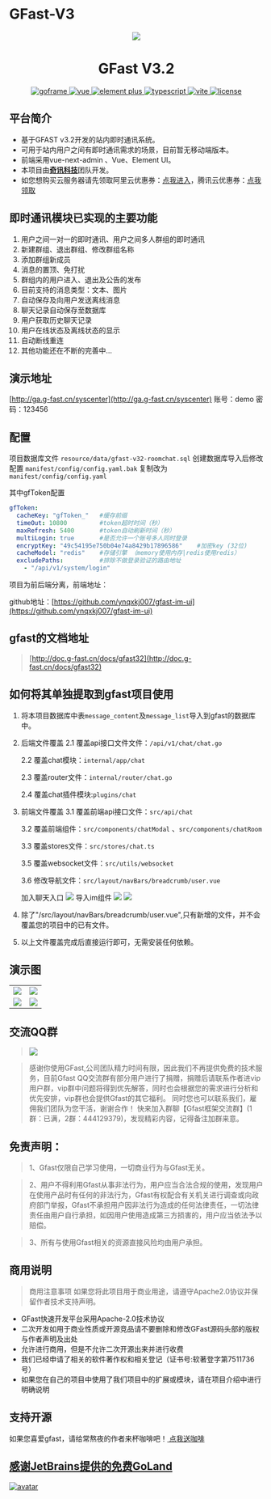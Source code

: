 # GFast-V3
<div align="center">
	<img src="https://yxh-1301841944.cos.ap-chongqing.myqcloud.com/gfast/2022-04-19/gfastlogo.png">
    <p>
        <h1>GFast V3.2</h1>
    </p>
    <p align="center">
        <a href="https://goframe.org/pages/viewpage.action?pageId=1114119" target="_blank">
	        <img src="https://img.shields.io/badge/goframe-2.0-green" alt="goframe">
	    </a>
	    <a href="https://v3.vuejs.org/" target="_blank">
	        <img src="https://img.shields.io/badge/vue.js-vue3.x-green" alt="vue">
	    </a>
	    <a href="https://element-plus.gitee.io/#/zh-CN/component/changelog" target="_blank">
	        <img src="https://img.shields.io/badge/element--plus-%3E1.0.0-blue" alt="element plus">
	    </a>
		<a href="https://www.tslang.cn/" target="_blank">
	        <img src="https://img.shields.io/badge/typescript-%3E4.0.0-blue" alt="typescript">
	    </a>
		<a href="https://vitejs.dev/" target="_blank">
		    <img src="https://img.shields.io/badge/vite-%3E2.0.0-yellow" alt="vite">
		</a>
		<a href="https://gitee.com/lyt-top/vue-next-admin/blob/master/LICENSE" target="_blank">
		    <img src="https://img.shields.io/badge/license-MIT-success" alt="license">
		</a>
	</p>
</div>



## 平台简介
* 基于GFAST v3.2开发的站内即时通讯系统。
* 可用于站内用户之间有即时通讯需求的场景，目前暂无移动端版本。
* 前端采用vue-next-admin 、Vue、Element UI。
* 本项目由<a href="http://www.qjit.cn/" target="_blank"><b>奇讯科技</b></a>团队开发。
* 如您想购买云服务器请先领取阿里云优惠券：[点我进入](https://www.aliyun.com/minisite/goods?userCode=fcor2omk )，腾讯云优惠券：[点我领取](https://cloud.tencent.com/act/cps/redirect?redirect=1062&cps_key=20b1c3842f74986b2894e2c5fcde7ea2&from=console )



## 即时通讯模块已实现的主要功能

1.  用户之间一对一的即时通讯、用户之间多人群组的即时通讯
2.  新建群组、退出群组、修改群组名称
3.  添加群组新成员
4.  消息的置顶、免打扰
5.  群组内的用户进入、退出及公告的发布
6.  目前支持的消息类型：文本、图片
7.  自动保存及向用户发送离线消息
8.  聊天记录自动保存至数据库
9.  用户获取历史聊天记录
10. 用户在线状态及离线状态的显示
11. 自动断线重连
12. 其他功能还在不断的完善中...



## 演示地址
[http://ga.g-fast.cn/syscenter](http://ga.g-fast.cn/syscenter)
账号：demo  密码：123456
## 配置
项目数据库文件 `resource/data/gfast-v32-roomchat.sql` 创建数据库导入后修改配置 `manifest/config/config.yaml.bak` 复制改为`manifest/config/config.yaml`  

其中gfToken配置
```yaml
gfToken:
  cacheKey: "gfToken_"   #缓存前缀
  timeOut: 10800         #token超时时间（秒）
  maxRefresh: 5400       #token自动刷新时间（秒）
  multiLogin: true       #是否允许一个账号多人同时登录
  encryptKey: "49c54195e750b04e74a8429b17896586"    #加密key (32位)
  cacheModel: "redis"    #存储引擎 （memory使用内存|redis使用redis）
  excludePaths:          #排除不做登录验证的路由地址
    - "/api/v1/system/login"
```

项目为前后端分离，前端地址：

github地址：[https://github.com/ynqxkj007/gfast-im-ui](https://github.com/ynqxkj007/gfast-im-ui)



## gfast的文档地址
> [http://doc.g-fast.cn/docs/gfast32](http://doc.g-fast.cn/docs/gfast32)

## 如何将其单独提取到gfast项目使用
1. 将本项目数据库中表`message_content`及`message_list`导入到gfast的数据库中。
2. 后端文件覆盖
	2.1 覆盖api接口文件文件：`/api/v1/chat/chat.go`

	2.2 覆盖chat模块：`internal/app/chat`

	2.3 覆盖router文件：`internal/router/chat.go`

	2.4 覆盖chat插件模块:`plugins/chat`

3. 前端文件覆盖
	3.1 覆盖前端api接口文件：`src/api/chat`

	3.2 覆盖前端组件：`src/components/chatModal` 、`src/components/chatRoom`

	3.3 覆盖stores文件：`src/stores/chat.ts`

	3.5 覆盖websocket文件：`src/utils/websocket`

	3.6 修改导航文件：`src/layout/navBars/breadcrumb/user.vue`

	加入聊天入口
	![](http://doc.g-fast.cn/uploads/gfast32/images/m_6d8b60f63b4f2fa0637aa7bccdb8ae6a_r.png)
	导入im组件
	![](http://doc.g-fast.cn/uploads/gfast32/images/m_b412c83fabdc5a951bf0b7d6efb8218c_r.png)
	![](http://doc.g-fast.cn/uploads/gfast32/images/m_27300997186a55d9745aa3e817bd7fd8_r.png)
4. 除了"/src/layout/navBars/breadcrumb/user.vue",只有新增的文件，并不会覆盖您的项目中的已有文件。
5. 以上文件覆盖完成后直接运行即可，无需安装任何依赖。

## 演示图

<table>
	<tr>
	<td><img src="http://v3.g-fast.cn/upload_file/2023-12-14/cxnyxz83al8hfczrai.png"/></td>
	<td><img src="http://doc.g-fast.cn/uploads/gfast32/images/m_d0c62688a85a02a9eb6d90e19305ad0e_r.png"/></td>
	</tr>
    <tr>
        <td><img src="http://doc.g-fast.cn/uploads/gfast32/images/m_453eb26ef98002a42ab90fb3de2194cd_r.png"/></td>
        <td><img src="http://v3.g-fast.cn/upload_file/2023-12-14/cxnyxpfhkuxi4onmx6.png"/></td>
    </tr>
</table>

## 交流QQ群

> <img src="https://yxh-1301841944.cos.ap-chongqing.myqcloud.com/gfast/2022-04-19/qqcode.png"/>  

> 感谢你使用GFast,公司团队精力时间有限，因此我们不再提供免费的技术服务，目前Gfast QQ交流群有部分用户进行了捐赠，捐赠后请联系作者进vip用户群，vip群中问题将得到优先解答，同时也会根据您的需求进行分析和优先安排，vip群也会提供Gfast的其它福利。
> 同时您也可以联系我们，雇佣我们团队为您干活，谢谢合作！
>快来加入群聊【Gfast框架交流群】(1群：已满，2群：444129379)，发现精彩内容，记得备注加群来意。

## 免责声明：
> 1、Gfast仅限自己学习使用，一切商业行为与Gfast无关。

> 2、用户不得利用Gfast从事非法行为，用户应当合法合规的使用，发现用户在使用产品时有任何的非法行为，Gfast有权配合有关机关进行调查或向政府部门举报，Gfast不承担用户因非法行为造成的任何法律责任，一切法律责任由用户自行承担，如因用户使用造成第三方损害的，用户应当依法予以赔偿。

> 3、所有与使用Gfast相关的资源直接风险均由用户承担。


## 商用说明
> 商用注意事项
如果您将此项目用于商业用途，请遵守Apache2.0协议并保留作者技术支持声明。

* GFast快速开发平台采用Apache-2.0技术协议
* 二次开发如用于商业性质或开源竞品请不要删除和修改GFast源码头部的版权与作者声明及出处
* 允许进行商用，但是不允许二次开源出来并进行收费
* 我们已经申请了相关的软件著作权和相关登记（证书号:软著登字第7511736号）
* 如果您在自己的项目中使用了我们项目中的扩展或模块，请在项目介绍中进行明确说明

## 支持开源
如果您喜爱gfast，请给常熬夜的作者来杯咖啡吧！<a href="https://ys0abw.yuque.com/ys0abw/ephcr9/zo38ua" target="_blank"> 点我送咖啡</a>

## [感谢JetBrains提供的免费GoLand](https://jb.gg/OpenSource)
[![avatar](https://camo.githubusercontent.com/323657c6e81419b8e151e9da4c71f409e3fcc65d630535170c59fe4807dbc905/68747470733a2f2f676f6672616d652e6f72672f646f776e6c6f61642f7468756d626e61696c732f313131343131392f6a6574627261696e732e706e67)](https://jb.gg/OpenSource)
